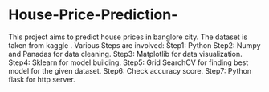 # House-Price-Prediction-
This project aims to predict house prices in banglore city. The dataset is taken from kaggle .
Various Steps are involved:
Step1: Python
Step2: Numpy and Panadas for data cleaning.
Step3: Matplotlib for data visualization.
Step4: Sklearn for model building.
Step5: Grid SearchCV for finding best model for the given dataset.
Step6: Check accuracy score.
Step7: Python flask for http server.
